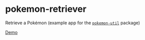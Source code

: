 # pokemon-retriever
Retrieve a Pokémon (example app for the [`pokemon-util`](https://github.com/chriskwan/pokemon-util) package)

[Demo](http://chriskwan.github.io/pokemon-retriever)
